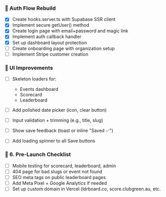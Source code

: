 ### 🔐 Auth Flow Rebuild
- [x] Create hooks.server.ts with Supabase SSR client
- [x] Implement secure getUser() method
- [x] Create login page with email+password and magic link
- [x] Implement auth callback handler
- [x] Set up dashboard layout protection
- [ ] Create onboarding page with organization setup
- [ ] Implement Stripe customer creation

### 🎨 UI Improvements
- [ ] Skeleton loaders for:
  - Events dashboard
  - Scorecard
  - Leaderboard
- [ ] Add polished date picker (icon, clear button)
- [ ] Input validation + trimming (e.g., title, slug)
- [ ] Show save feedback (toast or inline "Saved ✅")
- [ ] Add loading spinner to all Save buttons


### 🧪 6. Pre-Launch Checklist
- [ ] Mobile testing for scorecard, leaderboard, admin
- [ ] 404 page for bad slugs or event not found
- [ ] SEO meta tags on public leaderboard pages
- [ ] Add Meta Pixel + Google Analytics if needed
- [ ] Set up custom domain in Vercel (ldrboard.co, score.clubgreen.au, etc.